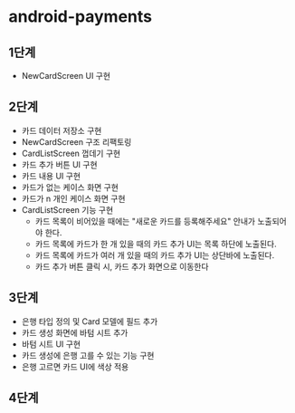 # android-payments

## 1단계
- NewCardScreen UI 구현

## 2단계
- 카드 데이터 저장소 구현
- NewCardScreen 구조 리팩토링
- CardListScreen 껍데기 구현
- 카드 추가 버튼 UI 구현
- 카드 내용 UI 구현
- 카드가 없는 케이스 화면 구현
- 카드가 n 개인 케이스 화면 구현
- CardListScreen 기능 구현
  - 카드 목록이 비어있을 때에는 "새로운 카드를 등록해주세요" 안내가 노출되어야 한다.
  - 카드 목록에 카드가 한 개 있을 때의 카드 추가 UI는 목록 하단에 노출된다.
  - 카드 목록에 카드가 여러 개 있을 때의 카드 추가 UI는 상단바에 노출된다.
  - 카드 추가 버튼 클릭 시, 카드 추가 화면으로 이동한다

## 3단계
- 은행 타입 정의 및 Card 모델에 필드 추가
- 카드 생성 화면에 바텀 시트 추가
- 바텀 시트 UI 구현
- 카드 생성에 은행 고를 수 있는 기능 구현
- 은행 고르면 카드 UI에 색상 적용

## 4단계
